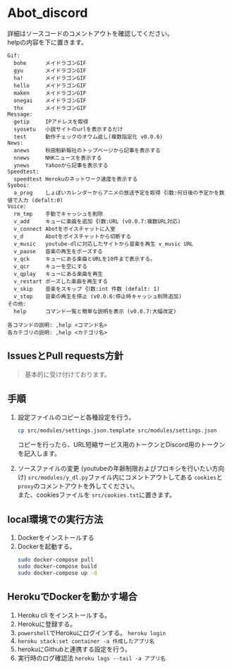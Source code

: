 # Abot_discord
詳細はソースコードのコメントアウトを確認してください。  
helpの内容を下に置きます。
```
Gif:
  bohe      メイドラゴンGIF
  gyu       メイドラゴンGIF
  ha!       メイドラゴンGIF
  hello     メイドラゴンGIF
  maken     メイドラゴンGIF
  onegai    メイドラゴンGIF
  thx       メイドラゴンGIF
Message:
  getip     IPアドレスを取得
  syosetu   小説サイトのurlを表示するだけ
  test      動作チェックのオウム返し(複数指定化 v0.0.6)
News:
  anews     秋田魁新報社のトップページから記事を表示する
  nnews     NHKニュースを表示する
  ynews     Yahooから記事を表示する
Speedtest:
  speedtest Herokuのネットワーク速度を表示する
Syoboi:
  a_prog    しょぼいカレンダーからアニメの放送予定を取得 引数:何日後の予定かを数値で入力 (defalt:0)
Voice:
  rm_tmp    手動でキャッシュを削除
  v_add     キューに楽曲を追加 引数:URL (v0.0.7:複数URL対応)
  v_connect Abotをボイスチャットに入室
  v_d       Abotをボイスチャットから切断する
  v_music   youtube-dlに対応したサイトから音楽を再生 v_music URL
  v_pause   音楽の再生をポーズする
  v_qck     キューにある楽曲とURLを10件まで表示する。
  v_qcr     キューを空にする
  v_qplay   キューにある楽曲を再生
  v_restart ポーズした楽曲を再生する
  v_skip    音楽をスキップ 引数:int 件数 (defalt: 1)
  v_stop    音楽の再生を停止 (v0.0.6:停止時キャッシュ削除追加)
​その他:
  help      コマンド一覧と簡単な説明を表示 (v0.0.7:大幅改定)

各コマンドの説明: ,help <コマンド名>
各カテゴリの説明: ,help <カテゴリ名>
```
## IssuesとPull requests方針
>基本的に受け付けております。

## 手順
1. 設定ファイルのコピーと各種設定を行う。
    ```bash
    cp src/modules/settings.json.template src/modules/settings.json
    ```
    コピーを行ったら、URL短縮サービス用のトークンとDiscord用のトークンを記入します。

2. ソースファイルの変更 (youtubeの年齢制限およびプロキシを行いたい方向け)
    `src/modules/y_dl.py`ファイル内にコメントアウトしてある `cookies`と`proxy`のコメントアウトを外してください。  
    また、cookiesファイルを `src/cookies.txt`に置きます。

## local環境での実行方法
1. Dockerをインストールする
2. Dockerを起動する。
    ```bash
    sudo docker-compose pull
    sudo docker-compose build
    sudo docker-compose up -d
    ```


## HerokuでDockerを動かす場合
1. Heroku cli をインストールする。
2. Herokuに登録する。
3. `powershell`でHerokuにログインする。
   `heroku login`
4. `heroku stack:set container -a 作成したアプリ名`
5. herokuにGithubと連携する設定を行う。
6. 実行時のログ確認法
   `heroku logs --tail -a アプリ名`